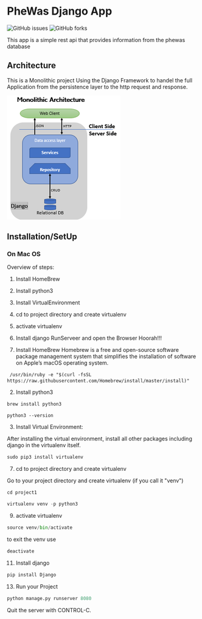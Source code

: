# PheWas Django App
![GitHub issues](https://img.shields.io/github/issues/inamjr/GitSearchApp)
![GitHub forks](https://img.shields.io/github/forks/inamjr/phewas_django?color=green)


This app is a simple rest api that provides information from the phewas database

## Architecture

This is a Monolithic project Using the Django Framework to handel the full Application from the persistence layer to the http request and response.

![](Architecture.PNG)

## Installation/SetUp

### On Mac OS

Overview of steps:
1) Install HomeBrew
2) Install python3
3) Install VirtualEnvironment
4) cd to project directory and create virtualenv
5) activate virtualenv
6) Install django
   RunServeer and open the Browser
Hoorah!!!


1) Install HomeBrew
Homebrew is a free and open-source software package management system that simplifies the installation of software on Apple’s macOS operating system.

```linux
 /usr/bin/ruby -e "$(curl -fsSL https://raw.githubusercontent.com/Homebrew/install/master/install)"
```

2) Install python3

```linux
brew install python3
```
```linux
python3 --version
```

3) Install Virtual Environment:

After installing the virtual environment, install all other packages including django in the virtualenv itself.

```python
sudo pip3 install virtualenv
```

7) cd to project directory and create virtualenv

Go to your project directory and create virtualenv (if you call it "venv")
```linux
cd project1
```
```python
virtualenv venv -p python3
```

9) activate virtualenv

```python
source venv/bin/activate
```
to exit the venv use
```python
deactivate
```

11) Install django
```python
pip install Django
```

13) Run your Project
```python
python manage.py runserver 8080
```
Quit the server with CONTROL-C.
